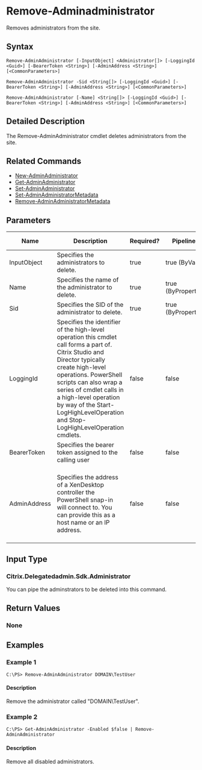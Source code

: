 ﻿
# Remove-Adminadministrator
Removes administrators from the site.
## Syntax
```
Remove-AdminAdministrator [-InputObject] <Administrator[]> [-LoggingId <Guid>] [-BearerToken <String>] [-AdminAddress <String>] [<CommonParameters>]

Remove-AdminAdministrator -Sid <String[]> [-LoggingId <Guid>] [-BearerToken <String>] [-AdminAddress <String>] [<CommonParameters>]

Remove-AdminAdministrator [-Name] <String[]> [-LoggingId <Guid>] [-BearerToken <String>] [-AdminAddress <String>] [<CommonParameters>]
```
## Detailed Description
The Remove-AdminAdministrator cmdlet deletes administrators from the site.


## Related Commands

* [New-AdminAdministrator](./New-AdminAdministrator/)
* [Get-AdminAdministrator](./Get-AdminAdministrator/)
* [Set-AdminAdministrator](./Set-AdminAdministrator/)
* [Set-AdminAdministratorMetadata](./Set-AdminAdministratorMetadata/)
* [Remove-AdminAdministratorMetadata](./Remove-AdminAdministratorMetadata/)
## Parameters
| Name   | Description | Required? | Pipeline Input | Default Value |
| --- | --- | --- | --- | --- |
| InputObject | Specifies the administrators to delete. | true | true (ByValue) |  |
| Name | Specifies the name of the administrator to delete. | true | true (ByPropertyName) |  |
| Sid | Specifies the SID of the administrator to delete. | true | true (ByPropertyName) |  |
| LoggingId | Specifies the identifier of the high-level operation this cmdlet call forms a part of. Citrix Studio and Director typically create high-level operations. PowerShell scripts can also wrap a series of cmdlet calls in a high-level operation by way of the Start-LogHighLevelOperation and Stop-LogHighLevelOperation cmdlets. | false | false |  |
| BearerToken | Specifies the bearer token assigned to the calling user | false | false |  |
| AdminAddress | Specifies the address of a XenDesktop controller the PowerShell snap-in will connect to. You can provide this as a host name or an IP address. | false | false | Localhost. Once a value is provided by any cmdlet, this value becomes the default. |

## Input Type

### Citrix.Delegatedadmin.Sdk.Administrator
You can pipe the adminstrators to be deleted into this command.
## Return Values

### None

## Examples

### Example 1
```
C:\PS> Remove-AdminAdministrator DOMAIN\TestUser
```
#### Description
Remove the administrator called "DOMAIN\\TestUser".
### Example 2
```
C:\PS> Get-AdminAdministrator -Enabled $false | Remove-AdminAdministrator
```
#### Description
Remove all disabled administrators.
